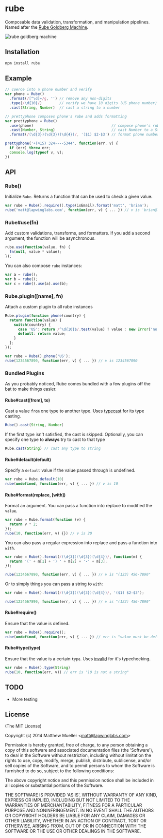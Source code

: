 
# rube

  Composable data validation, transformation, and manipulation pipelines. Named after the [Rube Goldberg Machine](http://en.wikipedia.org/wiki/Rube_Goldberg_machine).

  ![rube goldberg machine](http://upload.wikimedia.org/wikipedia/commons/a/a6/Professor_Lucifer_Butts.gif)

## Installation

```bash
npm install rube
```

## Example

```js
// coerce into a phone number and verify
var phone = Rube()
  .format(/[^\d]+/g, '') // remove any non-digits
  .type(/\d{10}/)        // verify we have 10 digits (US phone number)
  .cast(String, Number)  // cast a string to a number

// prettyphone composes phone's rube and adds formatting
var prettyphone = Rube()
  .use(phone)                                    // compose phone's rube
  .cast(Number, String)                          // cast Number to a String
  .format(/(\d{3})(\d{3})(\d{4})/, '($1) $2-$3') // format phone number nicely

prettyphone('+(415) 324----5344', function(err, v) {
  if (err) throw err;
  console.log(typeof v, v);
})
```

## API

### Rube()

Initialize `Rube`. Returns a function that can be used to check a given value.

```js
var rube = Rube().require().type(isEmail).format('matt', 'brian');
rube('matt@lapwinglabs.com', function(err, v) { ... }) // v is 'brian@lapwinglabs.com'
```

### Rube#use(fn)

Add custom validations, transforms, and formatters. If you add a second
argument, the function will be asynchronous.

```js
rube.use(function(value, fn) {
  fn(null, value * value);
});
```

You can also compose `rube` instances:

```js
var a = rube();
var b = rube();
var c = rube().use(a).use(b);
```

### Rube.plugin([name], fn)

Attach a custom plugin to all rube instances

```js
Rube.plugin(function phone(country) {
  return function(value) {
    switch(country) {
      case 'US': return /^\d{10}$/.test(value) ? value : new Error('no good');
      default: return value;
    }
  };
});

var rube = Rube().phone('US');
rube(1234567890, function(err, v) { ... }) // v is 1234567890
```

### Bundled Plugins

As you probably noticed, Rube comes bundled with a few plugins off the bat to make things easier.

#### Rube#cast([from], to)

Cast a value `from` one type to another type. Uses [typecast](https://github.com/eivindfjeldstad/typecast) for its type casting.

```js
Rube().cast(String, Number)
```

If the first type isn't satisfied, the cast is skipped. Optionally, you can specify one type to **always** try to cast to that type

```js
Rube.cast(String) // cast any type to string
```

#### Rube#default(default)

Specify a `default` value if the value passed through is undefined.

```js
var rube = Rube.default(10)
rube(undefined, function(err, v) { ... }) // v is 10
```

#### Rube#format(replace, [with])

Format an argument. You can pass a function into replace to modified the `value`.

```js
var rube = Rube.format(function (v) {
  return v * 2;
});
rube(10, function(err, v) {}) // v is 20
```

You can also pass a regular expression into replace and pass a function into `with`.

```js
var rube = Rube().format(/(\d{3})(\d{3})(\d{4})/, function(m) {
  return '(' + m[1] + ') ' + m[2] + '-' + m[3];
});

rube(1234567890, function(err, v) { ... }) // v is "(123) 456-7890"
```

Or to simply things you can pass a string to `with`:

```js
var rube = Rube().format(/(\d{3})(\d{3})(\d{4})/, '($1) $2-$3');

rube(1234567890, function(err, v) { ... }) // v is "(123) 456-7890"
```

#### Rube#require()

Ensure that the value is defined.

```js
var rube = Rube().require();
rube(undefined, function(err, v) { ... }) // err is "value must be defined"
```

#### Rube#type(type)

Ensure that the value is a certain `type`. Uses [invalid](https://github.com/lapwinglabs/invalid) for it's typechecking.

```js
var rube = Rube().type(String)
rube(10, function(err, v)) // err is "10 is not a string"
```

## TODO

- More testing

## License

(The MIT License)

Copyright (c) 2014 Matthew Mueller &lt;matt@lapwinglabs.com&gt;

Permission is hereby granted, free of charge, to any person obtaining
a copy of this software and associated documentation files (the
'Software'), to deal in the Software without restriction, including
without limitation the rights to use, copy, modify, merge, publish,
distribute, sublicense, and/or sell copies of the Software, and to
permit persons to whom the Software is furnished to do so, subject to
the following conditions:

The above copyright notice and this permission notice shall be
included in all copies or substantial portions of the Software.

THE SOFTWARE IS PROVIDED 'AS IS', WITHOUT WARRANTY OF ANY KIND,
EXPRESS OR IMPLIED, INCLUDING BUT NOT LIMITED TO THE WARRANTIES OF
MERCHANTABILITY, FITNESS FOR A PARTICULAR PURPOSE AND NONINFRINGEMENT.
IN NO EVENT SHALL THE AUTHORS OR COPYRIGHT HOLDERS BE LIABLE FOR ANY
CLAIM, DAMAGES OR OTHER LIABILITY, WHETHER IN AN ACTION OF CONTRACT,
TORT OR OTHERWISE, ARISING FROM, OUT OF OR IN CONNECTION WITH THE
SOFTWARE OR THE USE OR OTHER DEALINGS IN THE SOFTWARE.
